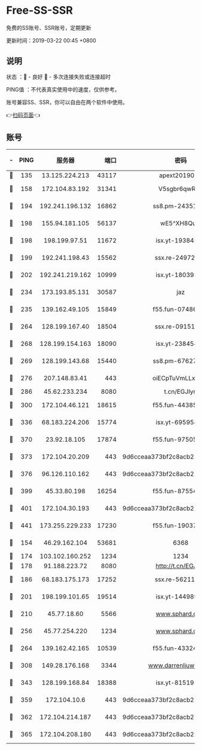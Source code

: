 # Free-SS-SSR

免费的SS账号、SSR账号，定期更新

更新时间：2019-03-22 00:45 +0800

## 说明

状态     ：🙂 - 良好 🙁 - 多次连接失败或连接超时

PING值   ：不代表真实使用中的速度，仅供参考。

账号兼容SS、SSR，你可以自由在两个软件中使用。

👉[扫码页面](https://liesauer.github.io/Free-SS-SSR/)👈

## 账号

|-|PING|服务器|端口|密码|加密方式|区域|
|:----:|:----:|:-----:|-----:|:----:|:----:|:----:|
|🙂|135|13.125.224.213|43117|apext2019005|chacha20|KR|
|🙂|158|172.104.83.192|31341|V5sgbr6qwRg1|aes-256-cfb|JP|
|🙂|194|192.241.196.132|16862|ss8.pm-24351736|aes-256-cfb|US|
|🙂|198|155.94.181.105|56137|wE5^XH8Quw|aes-256-cfb|US|
|🙂|198|198.199.97.51|11672|isx.yt-19384515|aes-256-cfb|US|
|🙂|199|192.241.198.43|15562|ssx.re-24972018|aes-256-cfb|US|
|🙂|202|192.241.219.162|10999|isx.yt-18039327|aes-256-cfb|US|
|🙂|234|173.193.85.131|30587|jaz|aes-256-cfb|US|
|🙂|235|139.162.49.105|15849|f55.fun-07486804|aes-256-cfb|SG|
|🙂|264|128.199.167.40|18504|ssx.re-09151309|aes-256-cfb|SG|
|🙂|268|128.199.154.163|18090|isx.yt-23845472|aes-256-cfb|SG|
|🙂|269|128.199.143.68|15440|ss8.pm-67627124|aes-256-cfb|SG|
|🙂|276|207.148.83.41|443|oiECpTuVmLLxk4Ts|aes-256-cfb|AU|
|🙂|286|45.62.233.234|8080|t.cn/EGJIyrl|rc4-md5|CA|
|🙂|300|172.104.46.121|18615|f55.fun-44385578|aes-256-cfb|SG|
|🙂|336|68.183.224.206|15774|isx.yt-69595810|aes-256-cfb|SG|
|🙂|370|23.92.18.105|17874|f55.fun-97505102|aes-256-cfb|US|
|🙂|373|172.104.20.209|443|9d6cceaa373bf2c8acb22e60b6a58be6|aes-256-cfb|US|
|🙂|376|96.126.110.162|443|9d6cceaa373bf2c8acb22e60b6a58be6|aes-256-cfb|US|
|🙂|399|45.33.80.198|16254|f55.fun-87554546|aes-256-cfb|US|
|🙂|401|172.104.30.193|443|9d6cceaa373bf2c8acb22e60b6a58be6|aes-256-cfb|US|
|🙂|441|173.255.229.233|17230|f55.fun-19037951|aes-256-cfb|US|
|🙂|154|46.29.162.104|53681|6368|aes-256-ctr|RU|
|🙂|174|103.102.160.252|1234|1234|rc4-md5|JP|
|🙂|178|91.188.223.72|8080|http://t.cn/EGJIyrl|rc4-md5|RU|
|🙂|186|68.183.175.173|17252|ssx.re-56211107|aes-256-cfb|US|
|🙂|201|198.199.101.65|19514|isx.yt-14498993|aes-256-cfb|US|
|🙂|210|45.77.18.60|5566|www.sphard.com|aes-256-cfb|JP|
|🙂|256|45.77.254.220|1234|www.sphard.com|aes-256-cfb|SG|
|🙂|264|139.162.42.165|10539|f55.fun-43324976|aes-256-cfb|SG|
|🙂|308|149.28.176.168|3344|www.darrenliuwei.com|aes-256-cfb|AU|
|🙂|343|128.199.168.84|18388|isx.yt-81519185|aes-256-cfb|SG|
|🙂|359|172.104.10.6|443|9d6cceaa373bf2c8acb22e60b6a58be6|aes-256-cfb|US|
|🙂|362|172.104.214.187|443|9d6cceaa373bf2c8acb22e60b6a58be6|aes-256-cfb|US|
|🙂|365|172.104.208.180|443|9d6cceaa373bf2c8acb22e60b6a58be6|aes-256-cfb|US|
